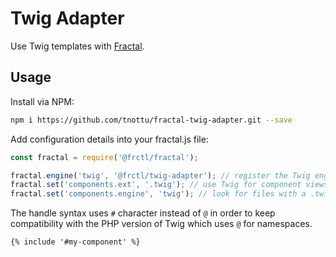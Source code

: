 # Twig Adapter

Use Twig templates with [Fractal](http://frctl.github.io).

## Usage

Install via NPM:

```bash
npm i https://github.com/tnottu/fractal-twig-adapter.git --save
```

Add configuration details into your fractal.js file:

```js
const fractal = require('@frctl/fractal');

fractal.engine('twig', '@frctl/twig-adapter'); // register the Twig engine adapter
fractal.set('components.ext', '.twig'); // use Twig for component views
fractal.set('components.engine', 'twig'); // look for files with a .twig file extension
```

The handle syntax uses `#` character instead of `@` in order to keep compatibility with the PHP version of Twig which uses `@` for namespaces.

```
{% include '#my-component' %}
```
